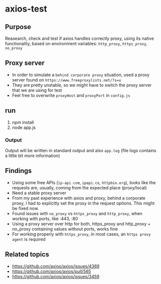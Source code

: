 # axios-test

## Purpose

Reasearch, check and test if axios handles correctly proxy, using its native functionality, based on environment variables: `http_proxy`, `https_proxy`, `no_proxy`


## Proxy server

- In order to simulate a `behind corporate proxy` situation, used a proxy server found on `https://www.freeproxylists.net/?s=u`
- They are pretty unstable, so we might have to switch the proxy server that we are using for test
- Feel free to overwrite `proxyHost` and `proxyPort` in `config.js`


## run
1. npm install
2. node app.js

### Output

Output will be written in standard output and also `app.log` (file logs contains a little bit more information)

## Findings

- Using some free APIs (`ip-api.com`, `ipapi.co`, `httpbin.org`), looks like the requests are, usually, coming from the expected place (proxy/local)
- Need a stable proxy server
- From my past experience with axios and proxy, behind a corporate proxy, I had to explicitly set the proxy in the request options. This might be fixed now.
- Found issues with `no_proxy` vs `https_proxy` and `http_proxy`, when working with ports, like :443, :80
- Using a proxy server over http for both, https_proxy and http_proxy + no_proxy containing values without ports, works fine
- For working properly with `https_proxy`, in most cases, an `https proxy agent` is required


## Related topics

- https://github.com/axios/axios/issues/4369
- https://github.com/axios/axios/pull/565
- https://github.com/axios/axios/issues/3459
